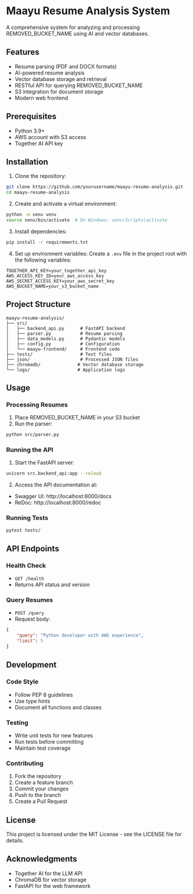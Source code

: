 # Maayu Resume Analysis System

A comprehensive system for analyzing and processing REMOVED_BUCKET_NAME using AI and vector databases.

## Features

- Resume parsing (PDF and DOCX formats)
- AI-powered resume analysis
- Vector database storage and retrieval
- RESTful API for querying REMOVED_BUCKET_NAME
- S3 integration for document storage
- Modern web frontend

## Prerequisites

- Python 3.9+
- AWS account with S3 access
- Together AI API key

## Installation

1. Clone the repository:
```bash
git clone https://github.com/yourusername/maayu-resume-analysis.git
cd maayu-resume-analysis
```

2. Create and activate a virtual environment:
```bash
python -m venv venv
source venv/bin/activate  # On Windows: venv\Scripts\activate
```

3. Install dependencies:
```bash
pip install -r requirements.txt
```

4. Set up environment variables:
Create a `.env` file in the project root with the following variables:
```env
TOGETHER_API_KEY=your_together_api_key
AWS_ACCESS_KEY_ID=your_aws_access_key
AWS_SECRET_ACCESS_KEY=your_aws_secret_key
AWS_BUCKET_NAME=your_s3_bucket_name
```

## Project Structure

```
maayu-resume-analysis/
├── src/
│   ├── backend_api.py      # FastAPI backend
│   ├── parser.py           # Resume parsing
│   ├── data_models.py      # Pydantic models
│   ├── config.py           # Configuration
│   └── maayu-frontend/     # Frontend code
├── tests/                  # Test files
├── json/                   # Processed JSON files
├── chromadb/              # Vector database storage
└── logs/                  # Application logs
```

## Usage

### Processing Resumes

1. Place REMOVED_BUCKET_NAME in your S3 bucket
2. Run the parser:
```bash
python src/parser.py
```

### Running the API

1. Start the FastAPI server:
```bash
uvicorn src.backend_api:app --reload
```

2. Access the API documentation at:
- Swagger UI: http://localhost:8000/docs
- ReDoc: http://localhost:8000/redoc

### Running Tests

```bash
pytest tests/
```

## API Endpoints

### Health Check
- `GET /health`
- Returns API status and version

### Query Resumes
- `POST /query`
- Request body:
```json
{
    "query": "Python developer with AWS experience",
    "limit": 5
}
```

## Development

### Code Style
- Follow PEP 8 guidelines
- Use type hints
- Document all functions and classes

### Testing
- Write unit tests for new features
- Run tests before committing
- Maintain test coverage

### Contributing
1. Fork the repository
2. Create a feature branch
3. Commit your changes
4. Push to the branch
5. Create a Pull Request

## License

This project is licensed under the MIT License - see the LICENSE file for details.

## Acknowledgments

- Together AI for the LLM API
- ChromaDB for vector storage
- FastAPI for the web framework
